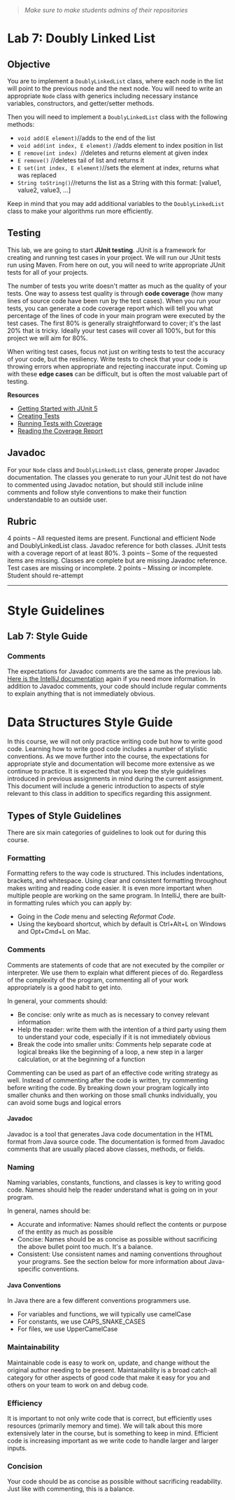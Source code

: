 > *Make sure to make students admins of their repositories*

# Lab 7: Doubly Linked List

## Objective
You are to implement a `DoublyLinkedList` class, where each node in the list will point to the previous node and the next node. You will need to write an appropriate `Node` class with generics including necessary instance variables, constructors, and getter/setter methods.

Then you will need to implement a `DoublyLinkedList` class with the following methods:
- `void add(E element)`//adds to the end of the list
- `void add(int index, E element)` //adds element to index position in list
- `E remove(int index)`  //deletes and returns element at given index
- `E remove()` //deletes tail of list and returns it
- `E set(int index, E element)`//sets the element at index, returns what was replaced
- `String toString()`//returns the list as a String with this format: \[value1, value2, value3, …\]

Keep in mind that you may add additional variables to the `DoublyLinkedList` class to make your algorithms run more efficiently.

## Testing

This lab, we are going to start **JUnit testing**. JUnit is a framework for creating and running test cases in your project. We will run our JUnit tests run using Maven. From here on out, you will need to write appropriate JUnit tests for all of your projects. 

The number of tests you write doesn't matter as much as the quality of your tests. One way to assess test quality is through **code coverage** (how many lines of source code have been run by the test cases). When you run your tests, you can generate a code coverage report which will tell you what percentage of the lines of code in your main program were executed by the test cases. The first 80% is generally straightforward to cover; it's the last 20% that is tricky. Ideally your test cases will cover all 100%, but for this project we will aim for 80%. 

When writing test cases, focus not just on writing tests to test the accuracy of your code, but the resiliency. Write tests to check that your code is throwing errors when appropriate and rejecting inaccurate input. Coming up with these **edge cases** can be difficult, but is often the most valuable part of testing.

**Resources**
- [Getting Started with JUnit 5](https://www.jetbrains.com/help/idea/junit.html)
- [Creating Tests](https://www.jetbrains.com/help/idea/create-tests.html)
- [Running Tests with Coverage](https://www.jetbrains.com/help/idea/running-test-with-coverage.html#run-config-with-coverage)
- [Reading the Coverage Report](https://www.jetbrains.com/help/idea/viewing-code-coverage-results.html)
## Javadoc

For your `Node` class and `DoublyLinkedList` class, generate proper Javadoc documentation. The classes you generate to run your JUnit test do not have to commented using Javadoc notation, but should still include inline comments and follow style conventions to make their function understandable to an outside user.
## Rubric

4 points – All requested items are present. Functional and efficient Node and DoublyLinkedList class. Javadoc reference for both classes. JUnit tests with a coverage report of at least 80%.
3 points – Some of the requested items are missing. Classes are complete but are missing Javadoc reference. Test cases are missing or incomplete.
2 points – Missing or incomplete. Student should re-attempt

---
# Style Guidelines
## Lab 7: Style Guide
  
### Comments

The expectations for Javadoc comments are the same as the previous lab.  [Here is the IntelliJ  documentation](https://www.jetbrains.com/help/idea/javadocs.html) again if you need more information. In addition to Javadoc comments, your code should include regular comments to explain anything that is not immediately obvious.

# Data Structures Style Guide  
  
In this course, we will not only practice writing code but how to write good code. Learning how to write good code  includes a number of stylistic conventions. As we move further into the course, the expectations for appropriate  style and documentation will become more extensive as we continue to practice. It is expected that you keep the style  guidelines introduced in previous assignments in mind during the current assignment. This document will include a generic introduction to aspects of style relevant to this class in addition to specifics regarding this assignment.  
  
## Types of Style Guidelines  
  
There are six main categories of guidelines to look out for during this course.  
  
### Formatting  
  
  
Formatting refers to the way code is structured. This includes indentations, brackets, and whitespace. Using clear and  consistent formatting throughout makes writing and reading code easier. It is even more important when multiple people  are working on the same program. In IntelliJ, there are built-in formatting rules which you can apply by:  
  
- Going in the _Code_ menu and selecting _Reformat Code_.  
- Using the keyboard shortcut, which by default is Ctrl+Alt+L on Windows and Opt+Cmd+L on Mac.  
  
### Comments  
  
Comments are statements of code that are not executed by the compiler or interpreter. We use them to explain what  different pieces of do. Regardless of the complexity of the program, commenting all of your work appropriately is a good  habit to get into.  
  
In general, your comments should:  
  
- Be concise: only write as much as is necessary to convey relevant information  
- Help the reader: write them with the intention of a third party using them to understand your code, especially if it  is not immediately obvious  
- Break the code into smaller units: Comments help separate code at logical breaks like the beginning of a loop, a new  step in a larger calculation, or at the beginning of a function  
  
Commenting can be used as part of an effective code writing strategy as well. Instead of commenting after the code is  written, try commenting before writing the code. By breaking down your program logically into smaller chunks and then  working on those small chunks individually, you can avoid some bugs and logical errors  
  
#### Javadoc  
  
Javadoc is a tool that generates Java code documentation in the HTML format from Java source code. The documentation is  formed from Javadoc comments that are usually placed above classes, methods, or fields.
### Naming  
  
Naming variables, constants, functions, and classes is key to writing good code. Names should help the reader understand  what is going on in your program.  
  
In general, names should be:  
  
- Accurate and informative: Names should reflect the contents or purpose of the entity as much as possible  
- Concise: Names should be as concise as possible without sacrificing the above bullet point too much. It's a balance.  
- Consistent: Use consistent names and naming conventions throughout your programs. See the section below for more  information about Java-specific conventions.  
  
#### Java Conventions  
  
In Java there are a few different conventions programmers use.  
  
- For variables and functions, we will typically use camelCase  
- For constants, we use CAPS_SNAKE_CASES  
- For files, we use UpperCamelCase  
  
### Maintainability  
  
Maintainable code is easy to work on, update, and change without the original author needing to be present.  Maintainability is a broad catch-all category for other aspects of good code that make it easy for you and others on  your team to work on and debug code.  
  
### Efficiency  
  
It is important to not only write code that is correct, but efficiently uses resources (primarily memory and time). We  will talk about this more extensively later in the course, but is something to keep in mind. Efficient code is  increasing important as we write code to handle larger and larger inputs.  
  
### Concision  
  
Your code should be as concise as possible without sacrificing readability. Just like with commenting, this is a  balance.  
